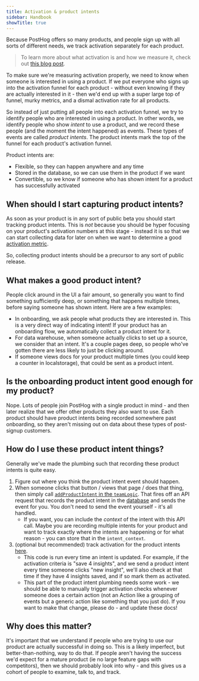 ```yaml
---
title: Activation & product intents
sidebar: Handbook
showTitle: true
---
```


Because PostHog offers so many products, and people sign up with all sorts of different needs, we track activation separately for each product. 

> To learn more about what activation is and how we measure it, check out [this blog post](https://posthog.com/product-engineers/activation-metrics).

To make sure we're measuring activation properly, we need to know when someone is interested in using a product. If we put everyone who signs up into the activation funnel for each product - without even knowing if they are actually interested in it - then we'd end up with a super large top of funnel, murky metrics, and a dismal activation rate for all products.

So instead of just putting all people into each activation funnel, we try to identify people who are interested in using a product. In other words, we identify people who show _intent_ to use a product, and we record these people (and the moment the intent happened) as events. These types of events are called _product intents_. The product intents mark the top of the funnel for each product's activation funnel.

Product intents are:
- Flexible, so they can happen anywhere and any time
- Stored in the database, so we can use them in the product if we want
- Convertible, so we know if someone who has shown intent for a product has successfully activated

## When should I start capturing product intents?

As soon as your product is in any sort of public beta you should start tracking product intents. This is _not_ because you should be hyper focusing on your product's activation numbers at this stage - instead it is so that we can start collecting data for later on when we want to determine a good [activation metric](/newsletter/wtf-is-activation).

So, collecting product intents should be a precursor to any sort of public release. 

## What makes a good product intent?

People click around in the UI a fair amount, so generally you want to find something sufficiently deep, or something that happens multiple times, before saying someone has shown intent. Here are a few examples:

- In onboarding, we ask people what products they are interested in. This is a very direct way of indicating intent! If your product has an onboarding flow, we automatically collect a product intent for it.
- For data warehouse, when someone actually clicks to set up a source, we consider that an intent. It's a couple pages deep, so people who've gotten there are less likely to just be clicking around.
- If someone views docs for your product multiple times (you could keep a counter in localstorage), that could be sent as a product intent.

## Is the onboarding product intent good enough for my product?

Nope. Lots of people join PostHog with a single product in mind - and then later realize that we offer other products they also want to use. Each product should have product intents being recorded somewhere past onboarding, so they aren't missing out on data about these types of post-signup customers. 

## How do I use these product intent things? 

Generally we've made the plumbing such that recording these product intents is quite easy.

1. Figure out where you think the product intent event should happen.
2. When someone clicks that button / views that page / does that thing, then simply call [`addProductIntent` in the `teamLogic`](https://github.com/PostHog/posthog/blob/b4d51e3b746e6174a7d60c525ea22387f00dcafe/frontend/src/scenes/teamLogic.tsx#L151-L161). That fires off an API request that records the product intent in the [database](https://github.com/PostHog/posthog/blob/master/posthog/models/product_intent/product_intent.py) and sends the event for you. You don't need to send the event yourself - it's all handled.
    - If you want, you can include the _context_ of the intent with this API call. Maybe you are recording multiple intents for your product and want to track exactly where the intents are happening or for what reason - you can store that in the `intent_context`.
3. (optional but recommended) track activation for the product intents [here](https://github.com/PostHog/posthog/blob/b4d51e3b746e6174a7d60c525ea22387f00dcafe/posthog/models/product_intent/product_intent.py#L77-L82).
    - This code is run every time an intent is updated. For example, if the activation criteria is "save 4 insights", and we send a product intent every time someone clicks "new insight", we'll also check at that time if they have 4 insights saved, and if so mark them as activated.
    - This part of the product intent plumbing needs some work - we should be able to manually trigger activation checks whenever someone does a certain action (not an Action like a grouping of events but a generic action like something that you just do). If you want to make that change, please do - and update these docs!

## Why does this matter?

It's important that we understand if people who are trying to use our product are actually successful in doing so. This is a likely imperfect, but better-than-nothing, way to do that. If people aren't having the success we'd expect for a mature product (ie no large feature gaps with competitors), then we should probably look into why - and this gives us a cohort of people to examine, talk to, and track.
